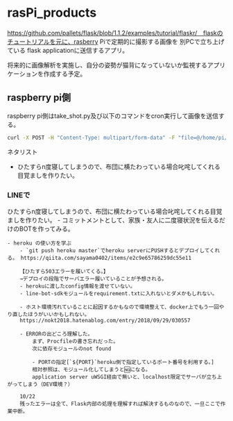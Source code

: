 # rasPi_products

https://github.com/pallets/flask/blob/1.1.2/examples/tutorial/flaskr/　flaskのチュートリアルを元に、rasberry Piで定期的に撮影する画像を 別PCで立ち上げている flask applicationに送信するアプリ。

将来的に画像解析を実施し、自分の姿勢が猫背になっていないか監視するアプリケーションを作成する予定。



raspberry pi側
---
raspberry pi側はtake_shot.py及び以下のコマンドをcron実行して画像を送信する。
```bash
curl -X POST -H "Content-Type: multipart/form-data" -F "file=@/home/pi/Desktop/image.jpg" <ip-address>:5000/send_image
```


ネタリスト

- ひたすらn度寝してしまうので、布団に横たわっている場合叱咤してくれる目覚ましを作りたい。


### LINEで

ひたすらn度寝してしまうので、布団に横たわっている場合叱咤してくれる目覚ましを作りたい。
    - コミットメントとして、家族・友人に二度寝状況を伝えるだけのBOTを作ってみる。

    - heroku の使い方を学ぶ
        - `git push heroku master`でheroku serverにPUSHするとデプロイしてくれる。 https://qiita.com/sayama0402/items/e2c9e65786259dc55e11

        【ひたすら503エラーを履いてくる。】
        →デプロイの段階でサーバエラー履いていることが予想される。
        - herokuに渡したconfig情報を渡せていない。
        - line-bot-sdkモジュールをrequirement.txtに入れないとダメかもしれない。

        - ホスト環境汚れていることに起因するかもなので環境整えて、docker上でもう一回やり直したほうがいいかもしれない。
        https://nokt2018.hatenablog.com/entry/2018/09/29/030557

        - ERRORの出どころ理解した。
            まず、Procfileの書き忘れだった。
            次に依存モジュールのnot found

            - PORTの指定[`${PORT}`heroku側で指定しているポート番号を利用する。]
            相対参照は、モジュール化してしまうと🆖になる。
            application server uWSGI経由で無いと、localhost限定でサーバが立ち上がってしまう（DEV環境？）
        
        10/22
        残ったエラーは全て、Flask内部の処理を理解すれば解決するものなので、一旦ここで作業中断。

        